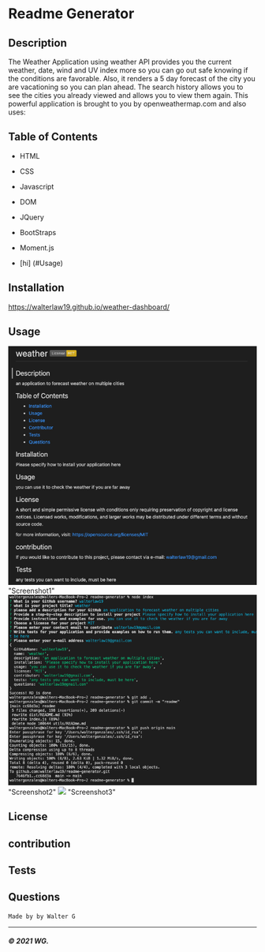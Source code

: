 # Readme Generator

## Description
The Weather Application using weather API provides you the current weather, date, wind and UV index more so you can go out safe knowing if the conditions are favorable. Also, it renders a 5 day forecast of the city you are vacationing so you can plan ahead. The search history allows you to see the cities you already viewed and allows you to view them again. This powerful application is brought to you by openweathermap.com and also uses:

## Table of Contents

* HTML
* CSS
* Javascript
* DOM
* JQuery
* BootStraps
* Moment.js

* [hi] (#Usage)

## Installation

https://walterlaw19.github.io/weather-dashboard/

## Usage

![](Readme-images/screenshot1.PNG) "Screenshot1"
![](Readme-images/screenshot2.PNG) "Screenshot2"
![](Readme-images/screenshot3.PNG) "Screenshot3"


## License


## contribution


## Tests

## Questions



```
Made by by Walter G
```

---
##### © 2021 WG.